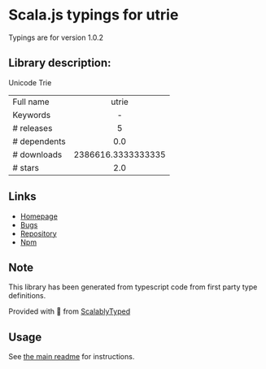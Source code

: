 
# Scala.js typings for utrie

Typings are for version 1.0.2

## Library description:
Unicode Trie

|                    |                 |
| ------------------ | :-------------: |
| Full name          | utrie |
| Keywords           | - |
| # releases         | 5 |
| # dependents       | 0.0 |
| # downloads        | 2386616.3333333335 |
| # stars            | 2.0 |

## Links
- [Homepage](https://github.com/niklasvh/utrie)
- [Bugs](https://github.com/niklasvh/utrie/issues)
- [Repository](https://github.com/niklasvh/utrie)
- [Npm](https://www.npmjs.com/package/utrie)
    


## Note
This library has been generated from typescript code from first party type definitions.

Provided with :purple_heart: from [ScalablyTyped](https://github.com/oyvindberg/ScalablyTyped)

## Usage
See [the main readme](../../readme.md) for instructions.


